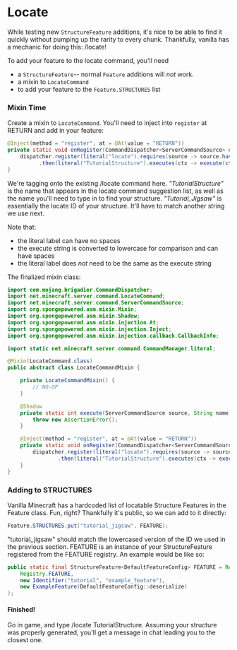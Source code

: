 # Locate

While testing new `StructureFeature` additions, it's nice to be able to
find it quickly without pumping up the rarity to every chunk.
Thankfully, vanilla has a mechanic for doing this: /locate\!

To add your feature to the locate command, you'll need

- a `StructureFeature`-- normal `Feature` additions will *not* work.
- a mixin to `LocateCommand`
- to add your feature to the `Feature.STRUCTURES` list

### Mixin Time

Create a mixin to `LocateCommand`. You'll need to inject into `register`
at RETURN and add in your feature:

```java
@Inject(method = "register", at = @At(value = "RETURN"))
private static void onRegister(CommandDispatcher<ServerCommandSource> dispatcher, CallbackInfo info) {
    dispatcher.register(literal("locate").requires(source -> source.hasPermissionLevel(2))
          .then(literal("TutorialStructure").executes(ctx -> execute(ctx.getSource(), "Tutorial_Jigsaw"))));
}
```

We're tagging onto the existing /locate command here.
*"TutorialStructure"* is the name that appears in the locate command
suggestion list, as well as the name you'll need to type in to find your
structure. *"Tutorial\_Jigsaw"* is essentially the locate ID of your
structure. It'll have to match another string we use next.

Note that:

- the literal label can have no spaces
- the execute string is converted to lowercase for comparison and can
  have spaces
- the literal label does *not* need to be the same as the execute
  string

The finalized mixin class:

```java
import com.mojang.brigadier.CommandDispatcher;
import net.minecraft.server.command.LocateCommand;
import net.minecraft.server.command.ServerCommandSource;
import org.spongepowered.asm.mixin.Mixin;
import org.spongepowered.asm.mixin.Shadow;
import org.spongepowered.asm.mixin.injection.At;
import org.spongepowered.asm.mixin.injection.Inject;
import org.spongepowered.asm.mixin.injection.callback.CallbackInfo;

import static net.minecraft.server.command.CommandManager.literal;

@Mixin(LocateCommand.class)
public abstract class LocateCommandMixin {

    private LocateCommandMixin() {
        // NO-OP
    }

    @Shadow
    private static int execute(ServerCommandSource source, String name) {
        throw new AssertionError();
    }

    @Inject(method = "register", at = @At(value = "RETURN"))
    private static void onRegister(CommandDispatcher<ServerCommandSource> dispatcher, CallbackInfo info) {
        dispatcher.register(literal("locate").requires(source -> source.hasPermissionLevel(2))
                .then(literal("TutorialStructure").executes(ctx -> execute(ctx.getSource(), "Tutorial_Jigsaw"))));
    }
}
```

### Adding to STRUCTURES

Vanilla Minecraft has a hardcoded list of locatable Structure Features
in the Feature class. Fun, right? Thankfully it's public, so we can add
to it directly:

```java
Feature.STRUCTURES.put("tutorial_jigsaw", FEATURE);
```

"tutorial\_jigsaw" should match the lowercased version of the ID we used
in the previous section. FEATURE is an instance of your StructureFeature
registered from the FEATURE registry. An example would be like so:

```java
public static final StructureFeature<DefaultFeatureConfig> FEATURE = Registry.register(
    Registry.FEATURE,
    new Identifier("tutorial", "example_feature"),
    new ExampleFeature(DefaultFeatureConfig::deserialize)
);
```

#### Finished\!

Go in game, and type /locate TutorialStructure. Assuming your structure
was properly generated, you'll get a message in chat leading you to the
closest one.
